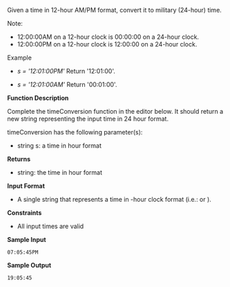 Given a time in 12-hour AM/PM format, convert it to military (24-hour) time.

Note: 
- 12:00:00AM on a 12-hour clock is 00:00:00 on a 24-hour clock.
- 12:00:00PM on a 12-hour clock is 12:00:00 on a 24-hour clock.

Example

* *s = '12:01:00PM'*
Return '12:01:00'.

* *s = '12:01:00AM'*
Return '00:01:00'.

**Function Description**

Complete the timeConversion function in the editor below. It should return a new string representing the input time in 24 hour format.

timeConversion has the following parameter(s):

* string s: a time in  hour format

**Returns**

* string: the time in  hour format

**Input Format**

* A single string  that represents a time in -hour clock format (i.e.:  or ).

**Constraints**

* All input times are valid

**Sample Input**
```
07:05:45PM
```

**Sample Output**
```
19:05:45
```


